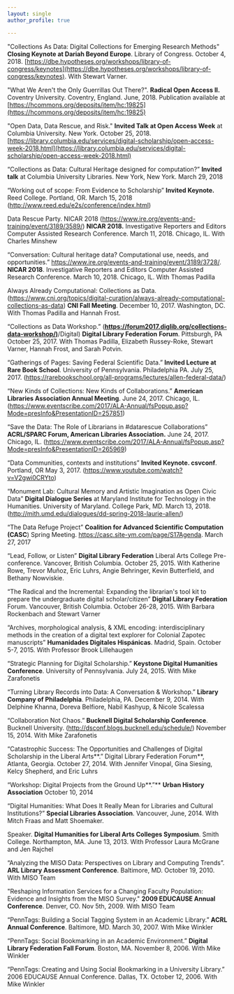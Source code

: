 ```yaml
---
layout: single
author_profile: true

---
```



"Collections As Data: Digital Collections for Emerging Research Methods" **Closing Keynote at Dariah Beyond Europe**. Library of Congress. October 4, 2018. [https://dbe.hypotheses.org/workshops/library-of-congress/keynotes](https://dbe.hypotheses.org/workshops/library-of-congress/keynotes). With Stewart Varner.

"What We Aren't the Only Guerrillas Out There?". **Radical Open Access II.** Coventry University. Coventry, England. June, 2018. Publication available at [https://hcommons.org/deposits/item/hc:19825](https://hcommons.org/deposits/item/hc:19825)

"Open Data, Data Rescue, and Risk." **Invited Talk at Open Access Week** at Columbia University. New York. October 25, 2018.[https://library.columbia.edu/services/digital-scholarship/open-access-week-2018.html](https://library.columbia.edu/services/digital-scholarship/open-access-week-2018.html)

“Collections as Data: Cultural Heritage designed for computation?” **Invited talk** at Columbia University Libraries. New York, New York. March 29, 2018

“Working out of scope: From Evidence to Scholarship” **Invited Keynote.** Reed College. Portland, OR. March 15, 2018 (<http://www.reed.edu/e2s/conference/index.html>)

Data Rescue Party. NICAR 2018 (<https://www.ire.org/events-and-training/event/3189/3589/>) **NICAR 2018.** Investigative Reporters and Editors Computer Assisted Research Conference. March 11, 2018. Chicago, IL. With Charles Minshew

 “Conversation: Cultural heritage data? Computational use, needs, and opportunities.” <https://www.ire.org/events-and-training/event/3189/3728/>. **NICAR 2018**. Investigative Reporters and Editors Computer Assisted Research Conference. March 10, 2018. Chicago, IL. With Thomas Padilla

Always Already Computational: Collections as Data. (<https://www.cni.org/topics/digital-curation/always-already-computational-collections-as-data>) **CNI Fall Meeting**. December 10, 2017. Washington, DC. With Thomas Padilla and Hannah Frost.

“Collections as Data Workshop.” ([**https://forum2017.diglib.org/collections-data-workshop/)**](https://forum2017.diglib.org/collections-data-workshop/)/Digital) **Digital Library Federation** **Forum**. Pittsburgh, PA October 25, 2017. With Thomas Padilla, Elizabeth Russey-Roke, Stewart Varner, Hannah Frost, and Sarah Potvin.

“Gatherings of Pages: Saving Federal Scientific Data.” **Invited Lecture at Rare Book School**. University of Pennsylvania. Philadelphia PA. July 25, 2017. (https://rarebookschool.org/all-programs/lectures/allen-federal-data/)

“New Kinds of Collections: New Kinds of Collaborations.” **American Libraries Association Annual Meeting**. June 24, 2017. Chicago, IL. (<https://www.eventscribe.com/2017/ALA-Annual/fsPopup.asp?Mode=presInfo&PresentationID=257851>)

“Save the Data: The Role of Librarians in #datarescue Collaborations” **ACRL/SPARC Forum, American Libraries Association.** June 24, 2017. Chicago, IL. (<https://www.eventscribe.com/2017/ALA-Annual/fsPopup.asp?Mode=presInfo&PresentationID=265969>)

“Data Communities, contexts and institutions” **Invited Keynote. csvconf**. Portland, OR May 3, 2017. (https://www.youtube.com/watch?v=V2gwi0CRYto)

“Monument Lab: Cultural Memory and Artistic Imagination as Open Civic Data” **Digital Dialogue Series** at Maryland Institute for Technology in the Humanities. University of Maryland. College Park, MD. March 13, 2018. (<http://mith.umd.edu/dialogues/dd-spring-2018-laurie-allen/>)

“The Data Refuge Project” **Coalition for Advanced Scientific Computation (CASC**) Spring Meeting. <https://casc.site-ym.com/page/S17Agenda>. March 27, 2017

“Lead, Follow, or Listen” **Digital Library Federation** Liberal Arts College Pre-conference. Vancover, British Columbia. October 25, 2015. With Katherine Rowe, Trevor Muñoz, Eric Luhrs, Angie Behringer, Kevin Butterfield, and Bethany Nowviskie.

“The Radical and the Incremental: Expanding the librarian's tool kit to prepare the undergraduate digital scholar/citizen” **Digital Library Federation** Forum. Vancouver, British Columbia. October 26-28, 2015. With Barbara Rockenbach and Stewart Varner

“Archives, morphological analysis, & XML encoding: interdisciplinary methods in the creation of a digital text explorer for Colonial Zapotec manuscripts” **Humanidades Digitales Hispánicas**. Madrid, Spain. October 5-7, 2015. With Professor Brook Lillehaugen

“Strategic Planning for Digital Scholarship.” **Keystone Digital Humanities Conference**. University of Pennsylvania. July 24, 2015. With Mike Zarafonetis

“Turning Library Records into Data: A Conversation & Workshop.” **Library Company of Philadelphia**. Philadelphia, PA. December 9, 2014. With Delphine Khanna, Doreva Belfiore, Nabil Kashyup, & Nicole Scalessa

“Collaboration Not Chaos.” **Bucknell Digital Scholarship Conference**. Bucknell University. (http://dsconf.blogs.bucknell.edu/schedule/)
  November 15, 2014. With Mike Zarafonetis

“Catastrophic Success: The Opportunities and Challenges of Digital Scholarship in the Liberal Arts**.” Digital Library Federation Forum**, Atlanta, Georgia. October 27, 2014. With Jennifer Vinopal, Gina Siesing, Kelcy Shepherd, and Eric Luhrs

“Workshop: Digital Projects from the Ground Up**.”** **Urban History Association** October 10, 2014

 “Digital Humanities: What Does It Really Mean for Libraries and Cultural Institutions?” **Special Libraries Association**. Vancouver, June, 2014. With Mitch Fraas and Matt Shoemaker.

Speaker. **Digital Humanities for Liberal Arts Colleges Symposium**. Smith College. Northampton, MA. June 13, 2013. With Professor Laura McGrane and Jen Rajchel

“Analyzing the MISO Data: Perspectives on Library and Computing Trends”. **ARL Library Assessment Conference**. Baltimore, MD. October 19, 2010. With MISO Team

"Reshaping Information Services for a Changing Faculty Population: Evidence and Insights from the MISO Survey." **2009 EDUCAUSE Annual Conference**. Denver, CO. Nov 5th, 2009. With MISO Team

 “PennTags: Building a Social Tagging System in an Academic Library.” **ACRL Annual Conference**. Baltimore, MD. March 30, 2007. With Mike Winkler

 “PennTags: Social Bookmarking in an Academic Environment.” **Digital Library Federation Fall Forum**. Boston, MA. November 8, 2006. With Mike Winkler

 “PennTags: Creating and Using Social Bookmarking in a University Library.” 2006 EDUCAUSE Annual Conference. Dallas, TX. October 12, 2006. With Mike Winkler
